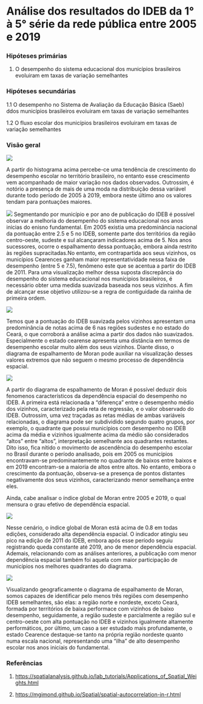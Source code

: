 Análise dos resultados do IDEB da 1° à 5° série da rede pública entre
2005 e 2019
================

### Hipóteses primárias

1.  O desempenho do sistema educacional dos municípios brasileiros
    evoluiram em taxas de variação semelhantes

### Hipóteses secundárias

1.1 O desempenho no Sistema de Avaliação da Educação Básica (Saeb) ddos
municípios brasileiros evoluiram em taxas de variação semelhantes

1.2 O fluxo escolar dos municípios brasileiros evoluiram em taxas de
variação semelhantes

### Visão geral

![](report_files/figure-gfm/unnamed-chunk-2-1.png)<!-- -->

A partir do histograma acima percebe-ce uma tendência de crescimento do
desempenho escolar no território brasileiro, no entanto esse crescimento
vem acompanhado de maior variação nos dados observados. Outrossim, é
notório a presença de mais de uma moda na distribuição dessa variável
durante todo período de 2005 à 2019, embora neste último ano os valores
tendam para pontuações maiores.

![](report_files/figure-gfm/unnamed-chunk-5-1.png)<!-- --> Segmentando
por município e por ano de publicação do IDEB é possível observar a
melhoria do desempenho do sistema educacional nos anos inicias do enisno
fundamental. Em 2005 existia uma predominância nacional da pontuação
entre 2.5 e 5 no IDEB, somente parte dos territórios da região
centro-oeste, sudeste e sul alcançaram indicadores acima de 5. Nos anos
sucessores, ocorre o espalhamento dessa pontuação, embora ainda restrito
às regiões supracitadas.No entanto, em contrapartida aos seus vizinhos,
os municípios Cearences ganham maior representatividade nessa faixa de
desempenho (entre 5 e 7.5), fenômeno este que se acentua a partir do
IDEB de 2011. Para uma visualização melhor dessa suposta discrepância do
desempenho do sistema educacional nos munícipios brasileiros, é
necessário obter uma medida suavizada baseada nos seus vizinhos. A fim
de alcançar esse objetivo utilizou-se a regra de contiguidade da rainha
de primeira ordem.

![](report_files/figure-gfm/unnamed-chunk-6-1.png)<!-- -->

Temos que a pontuação do IDEB suavizada pelos vizinhos apresentam uma
predominância de notas acima de 6 nas regiões sudestes e no estado do
Ceará, o que corroborá a análise acima a partir dos dados não
suavizados. Especialmente o estado cearense apresenta uma distância em
termos de desempenho escolar muito além dos seus vizinhos. Diante disso,
o diagrama de espalhamento de Moran pode auxiliar na visualização desses
valores extremos que não seguem o mesmo processo de dependência
espacial.

![](report_files/figure-gfm/unnamed-chunk-7-1.png)<!-- -->

A partir do diagrama de espalhamento de Moran é possível deduzir dois
fenomenos característicos da dependência espacial do desempenho no IDEB.
A primeira está relacionada a “diferença” entre o desempenho médio dos
vizinhos, caracterizado pela reta de regressão, e o valor observado do
IDEB. Outrossim, uma vez traçadas as retas médias de ambas variáveis
relacionadas, o diagrama pode ser subdividido segundo quatro grupos, por
exemplo, o quadrante que possui municípios com desempenho no IDEB acima
da média e vizinhos igualmente acima da médio são considerados “altos”
entre “altos”, interpretação semelhante aos quadrantes restantes. Dito
isso, fica nítido o movimento de ascendência do desempenho escolar no
Brasil durante o período analisado, pois em 2005 os municípios
encontravam-se predominantemente no quadrante de baixos entre baixos e
em 2019 encontram-se a maioria de altos entre altos. No entanto, embora
o crescimento da pontuação, observa-se a presença de pontos distantes
negativamente dos seus vizinhos, caracterizando menor semelhança entre
eles.

Ainda, cabe analisar o índice global de Moran entre 2005 e 2019, o qual
mensura o grau efetivo de dependência espacial.

![](report_files/figure-gfm/unnamed-chunk-8-1.png)<!-- -->

Nesse cenário, o índice global de Moran está acima de 0.8 em todas
edições, considerado alta dependência espacial. O indicador atingiu seu
pico na edição de 2011 do IDEB, embora após esse período seguiu
registrando queda constante até 2019, ano de menor dependência espacial.
Ademais, relacionando com as análises anteriores, a publicação com menor
dependência espacial também foi aquela com maior participação de
municípios nos melhores quadrantes do diagrama.

![](report_files/figure-gfm/unnamed-chunk-9-1.png)<!-- -->

Visualizando geograficamente o diagrama de espalhamento de Moran, somos
capazes de identificar pelo menos três regiões com desempenho IDEB
semelhantes, são elas: a região norte e nordeste, exceto Ceará, formada
por territórios de baixa performace com vizinhos de baixo desempenho,
seguidamente, a região sudeste e parcialmente a região sul e
centro-oeste com alta pontuação no IDEB e vizinhos igualmente altamente
performáticos, por último, um caso a ser estudado mais profundamente, o
estado Cearence destaque-se tanto na própria região nordeste quanto numa
escala nacional, representando uma “ilha” de alto desempenho escolar nos
anos iniciais do fundamental.

### Referências

1.  <https://spatialanalysis.github.io/lab_tutorials/Applications_of_Spatial_Weights.html>

2.  <https://mgimond.github.io/Spatial/spatial-autocorrelation-in-r.html>

